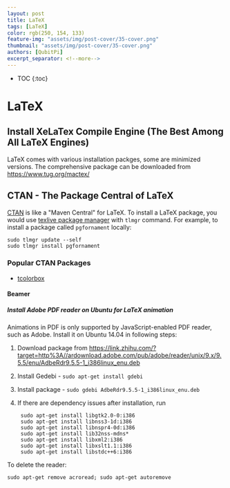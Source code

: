 ```yaml
---
layout: post
title: LaTeX
tags: [LaTeX]
color: rgb(250, 154, 133)
feature-img: "assets/img/post-cover/35-cover.png"
thumbnail: "assets/img/post-cover/35-cover.png"
authors: [QubitPi]
excerpt_separator: <!--more-->
---
```


<!--more-->

* TOC
{:toc}

# LaTeX

## Install XeLaTex Compile Engine (The Best Among All LaTeX Engines)

LaTeX comes with various installation packges, some are minimized versions. The comprehensive package can be downloaded
from  https://www.tug.org/mactex/

## CTAN - The Package Central of LaTeX

[CTAN](https://www.ctan.org/) is like a "Maven Central" for LaTeX. To install a LaTeX package, you would use
[texlive package manager](https://tug.org/texlive/doc/tlmgr.html) with `tlmgr` command. For example, to install a
package called `pgfornament` locally:

    sudo tlmgr update --self
    sudo tlmgr install pgfornament

### Popular CTAN Packages

- [tcolorbox](https://www.ctan.org/pkg/tcolorbox)

#### Beamer

##### Install Adobe PDF reader on Ubuntu for LaTeX animation

Animations in PDF is only supported by JavaScript-enabled PDF reader, such as Adobe. Install it on Ubuntu 14.04 in
following steps:

1. Download package from https://link.zhihu.com/?target=http%3A//ardownload.adobe.com/pub/adobe/reader/unix/9.x/9.5.5/enu/AdbeRdr9.5.5-1_i386linux_enu.deb
2. Install Gedebi - `sudo apt-get install gdebi`
3. Install package - `sudo gdebi AdbeRdr9.5.5-1_i386linux_enu.deb`
4. If there are dependency issues after installation, run

        sudo apt-get install libgtk2.0-0:i386
        sudo apt-get install libnss3-1d:i386
        sudo apt-get install libnspr4-0d:i386
        sudo apt-get install lib32nss-mdns*
        sudo apt-get install libxml2:i386
        sudo apt-get install libxslt1.1:i386 
        sudo apt-get install libstdc++6:i386
        
To delete the reader:

    sudo apt-get remove acroread; sudo apt-get autoremove
